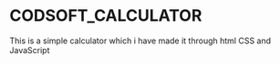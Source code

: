 # CODSOFT_CALCULATOR
This is a simple calculator which i have made it through html CSS and JavaScript
